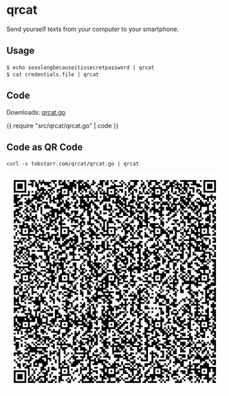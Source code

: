 # qrcat

Send yourself texts from your computer to your smartphone.

## Usage

	$ echo sosolongbecauseitissecretpassword | qrcat
	$ cat credentials.file | qrcat


## Code

Downloads: [qrcat.go](qrcat.go)

{{ require "src/qrcat/qrcat.go" | code }}

## Code as QR Code

	curl -s tobstarr.com/qrcat/qrcat.go | qrcat

<img src="/qrcat/qrcat.png" />
